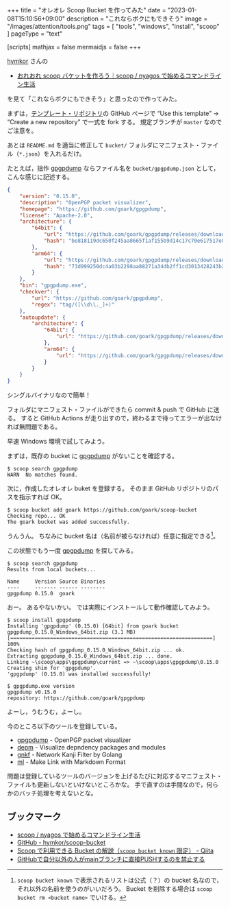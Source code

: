 +++
title = "オレオレ Scoop Bucket を作ってみた"
date =  "2023-01-08T15:10:56+09:00"
description = "これならボクにもできそう"
image = "/images/attention/tools.png"
tags  = [ "tools", "windows", "install", "scoop" ]
pageType = "text"

[scripts]
  mathjax = false
  mermaidjs = false
+++

[hymkor](https://zenn.dev/zetamatta) さんの

- [おれおれ scoop バケットを作ろう｜scoop / nyagos で始めるコマンドライン生活](https://zenn.dev/zetamatta/books/5ac80a9ddb35fef9a146/viewer/cccccc)

を見て「これならボクにもできそう」と思ったので作ってみた。

まずは，[テンプレート・リポジトリ](https://github.com/ScoopInstaller/BucketTemplate "ScoopInstaller/BucketTemplate: Template Bucket for Scoop Installer")の GitHub ページで “Use this template” → “Create a new repository” で一式を fork する。
規定ブランチが `master` なのでご注意を。

あとは `README.md` を適当に修正して `bucket/` フォルダにマニフェスト・ファイル（`*.json`）を入れるだけ。

たとえば，拙作 [gpgpdump] ならファイル名を `bucket/gpgpdump.json` として，こんな感じに記述する。

```json
{
    "version": "0.15.0",
    "description": "OpenPGP packet visualizer",
    "homepage": "https://github.com/goark/gpgpdump",
    "license": "Apache-2.0",
    "architecture": {
        "64bit": {
            "url": "https://github.com/goark/gpgpdump/releases/download/v0.15.0/gpgpdump_0.15.0_Windows_64bit.zip",
            "hash": "be818119dc650f245aa8665f1af155b9d14c17c70e617517e817d81acb244151"
        },
        "arm64": {
            "url": "https://github.com/goark/gpgpdump/releases/download/v0.15.0/gpgpdump_0.15.0_Windows_ARM64.zip",
            "hash": "73d999250dc4a03b2298aa88271a34db2ff1cd3013428243b2e28afaed95aa5e"
        }
    },
    "bin": "gpgpdump.exe",
    "checkver": {
        "url": "https://github.com/goark/gpgpdump",
        "regex": "tag/([\\d\\._]+)"
    },
    "autoupdate": {
        "architecture": {
            "64bit": {
                "url": "https://github.com/goark/gpgpdump/releases/download/v$version/gpgpdump_$version_Windows_64bit.zip"
            },
            "arm64": {
                "url": "https://github.com/goark/gpgpdump/releases/download/v$version/gpgpdump_$version_Windows_ARM64.zip"
            }
        }
    }
}
```

シングルバイナリなので簡単！

フォルダにマニフェスト・ファイルができたら commit & push で GitHub に送る。
すると GitHub Actions が走り出すので，終わるまで待ってエラーが出なければ無問題である。

早速 Windows 環境で試してみよう。

まずは，既存の bucket に [gpgpdump] がないことを確認する。

```text
$ scoop search gpgpdump
WARN  No matches found.
```

次に，作成したオレオレ buket を登録する。
そのまま GitHub リポジトリのパスを指示すれば OK。

```text
$ scoop bucket add goark https://github.com/goark/scoop-bucket
Checking repo... OK
The goark bucket was added successfully.
```

うんうん。
ちなみに bucket 名は（名前が被らなければ）任意に指定できる[^scoop1]。

[^scoop1]: `scoop bucket known` で表示されるリストは公式（？）の bucket 名なので，それ以外の名前を使うのがいいだろう。 Bucket を削除する場合は `scoop bucket rm <bucket name>` でいける。

この状態でもう一度 [gpgpdump] を探してみる。

```text
$ scoop search gpgpdump
Results from local buckets...

Name     Version Source Binaries
----     ------- ------ --------
gpgpdump 0.15.0  goark
```

おー。
あるやないかい。
では実際にインストールして動作確認してみよう。

```text
$ scoop install gpgpdump
Installing 'gpgpdump' (0.15.0) [64bit] from goark bucket
gpgpdump_0.15.0_Windows_64bit.zip (3.1 MB) [==================================================================] 100%
Checking hash of gpgpdump_0.15.0_Windows_64bit.zip ... ok.
Extracting gpgpdump_0.15.0_Windows_64bit.zip ... done.
Linking ~\scoop\apps\gpgpdump\current => ~\scoop\apps\gpgpdump\0.15.0
Creating shim for 'gpgpdump'.
'gpgpdump' (0.15.0) was installed successfully!

$ gpgpdump.exe version
gpgpdump v0.15.0
repository: https://github.com/goark/gpgpdump
```

よーし，うむうむ，よーし。

今のところ以下のツールを登録している。

- [gpgpdump](https://github.com/goark/gpgpdump "goark/gpgpdump: OpenPGP packet visualizer") - OpenPGP packet visualizer
- [depm](https://github.com/goark/depm "goark/depm: Visualize depndency packages and modules") - Visualize depndency packages and modules
- [gnkf](https://github.com/goark/gnkf "goark/gnkf: Network Kanji Filter by Golang") - Network Kanji Filter by Golang
- [ml](https://github.com/goark/ml "goark/ml: Make Link with Markdown Format") - Make Link with Markdown Format

問題は登録しているツールのバージョンを上げるたびに対応するマニフェスト・ファイルも更新しないといけないところかな。
手で直すのは手間なので，何らかのバッチ処理を考えないとな。

## ブックマーク

- [scoop / nyagos で始めるコマンドライン生活](https://zenn.dev/zetamatta/books/5ac80a9ddb35fef9a146)
- [GitHub - hymkor/scoop-bucket](https://github.com/hymkor/scoop-bucket)
- [Scoop で利用できる Bucket の解説（`scoop bucket known` 限定） - Qiita](https://qiita.com/nimzo6689/items/5ead753169dbad72e4eb)
- [GitHubで自分以外の人がmainブランチに直接PUSHするのを禁止する](https://zenn.dev/ttani/articles/github-approval-self)

[gpgpdump]: https://github.com/goark/gpgpdump "goark/gpgpdump: OpenPGP packet visualizer"
